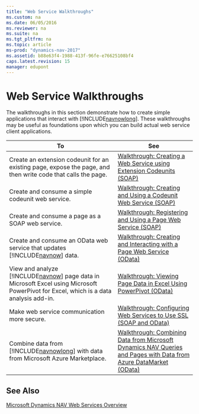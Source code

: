 ```yaml
---
title: "Web Service Walkthroughs"
ms.custom: na
ms.date: 06/05/2016
ms.reviewer: na
ms.suite: na
ms.tgt_pltfrm: na
ms.topic: article
ms-prod: "dynamics-nav-2017"
ms.assetid: b88e63f4-1988-413f-96fe-e76625108bf4
caps.latest.revision: 15
manager: edupont
---
```

# Web Service Walkthroughs
The walkthroughs in this section demonstrate how to create simple applications that interact with [!INCLUDE[navnowlong](includes/navnowlong_md.md)]. These walkthroughs may be useful as foundations upon which you can build actual web service client applications.  
  
|To|See|  
|--------|---------|  
|Create an extension codeunit for an existing page, expose the page, and then write code that calls the page.|[Walkthrough: Creating a Web Service using Extension Codeunits \(SOAP\)](Walkthrough:%20Creating%20a%20Web%20Service%20using%20Extension%20Codeunits%20\(SOAP\).md)|  
|Create and consume a simple codeunit web service.|[Walkthrough: Creating and Using a Codeunit Web Service \(SOAP\)](Walkthrough:%20Creating%20and%20Using%20a%20Codeunit%20Web%20Service%20\(SOAP\).md)|  
|Create and consume a page as a SOAP web service.|[Walkthrough: Registering and Using a Page Web Service \(SOAP\)](Walkthrough:%20Registering%20and%20Using%20a%20Page%20Web%20Service%20\(SOAP\).md)|  
|Create and consume an OData web service that updates [!INCLUDE[navnow](includes/navnow_md.md)] data.|[Walkthrough: Creating and Interacting with a Page Web Service \(OData\)](Walkthrough:%20Creating%20and%20Interacting%20with%20a%20Page%20Web%20Service%20\(OData\).md)|  
|View and analyze [!INCLUDE[navnow](includes/navnow_md.md)] page data in Microsoft Excel using Microsoft PowerPivot for Excel, which is a data analysis add\-in.|[Walkthrough: Viewing Page Data in Excel Using PowerPivot \(OData\)](Walkthrough:%20Viewing%20Page%20Data%20in%20Excel%20Using%20PowerPivot%20\(OData\).md)|  
|Make web service communication more secure.|[Walkthrough: Configuring Web Services to Use SSL \(SOAP and OData\)](Walkthrough:%20Configuring%20Web%20Services%20to%20Use%20SSL%20\(SOAP%20and%20OData\).md)|  
|Combine data from [!INCLUDE[navnowlong](includes/navnowlong_md.md)] with data from Microsoft Azure Marketplace.|[Walkthrough: Combining Data from Microsoft Dynamics NAV Queries and Pages with Data from Azure DataMarket \(OData\)](Walkthrough:%20Combining%20Data%20from%20Microsoft%20Dynamics%20NAV%20Queries%20and%20Pages%20with%20Data%20from%20Azure%20DataMarket%20\(OData\).md)|  
  
## See Also  
 [Microsoft Dynamics NAV Web Services Overview](Microsoft-Dynamics-NAV-Web-Services-Overview.md)